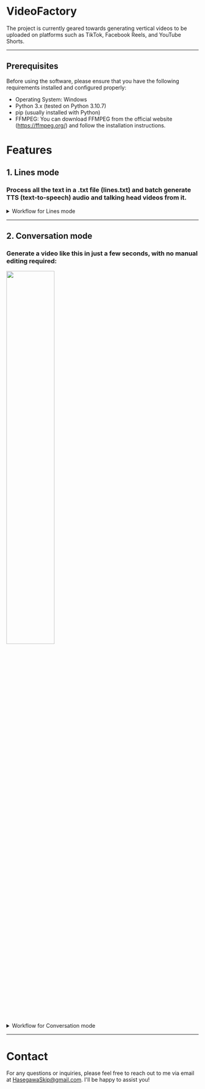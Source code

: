# VideoFactory
The project is currently geared towards generating vertical videos to be uploaded on platforms such as TikTok, Facebook Reels, and YouTube Shorts.

---

## Prerequisites 
Before using the software, please ensure that you have the following requirements installed and configured properly:
- Operating System: Windows
- Python 3.x (tested on Python 3.10.7)
- pip (usually installed with Python)
- FFMPEG: You can download FFMPEG from the official website (https://ffmpeg.org/) and follow the installation instructions.

# Features
## 1. Lines mode
### Process all the text in a .txt file (lines.txt) and batch generate TTS (text-to-speech) audio and talking head videos from it.

<details>
<summary>Workflow for Lines mode</summary>

- Organize lines of text for text-to-speech and cover generation:

1. Inside "data\input\lines.txt", add lines of text that follow the specified syntax:
   - Each line should start with a number enclosed in square brackets [] to indicate the order. For example: [01]
   - Followed by the desired text to generate TTS from.

Example:
```
[01]Some text to generate TTS from
[02]Another line for TTS synthesis
[03]A third line to be converted into speech
```

2. Inside "data\input\cover_lines.txt", add lines of text using the same syntax, but try to keep them shorter (44 characters or less) for cover generation purposes.

Example:
```
[01]Some text
[02]Another line
[03]A third line
```
</details>

---

## 2. Conversation mode
### Generate a video like this in just a few seconds, with no manual editing required:

[<img src="https://github-production-user-asset-6210df.s3.amazonaws.com/108891710/253665963-b0f0f437-b21f-465d-bfa3-89398ffb01db.png" width="50%">](https://github.com/meap158/VideoFactory/assets/108891710/b7bd591e-29d6-43c8-8912-8c3fd59a72a2 "Demo: Conversation mode")

<details>
<summary>Workflow for Conversation mode</summary>

- Not yet written.

</details>

---

# Contact
For any questions or inquiries, please feel free to reach out to me via email at [HasegawaSkip@gmail.com](mailto:HasegawaSkip@gmail.com). I'll be happy to assist you!